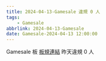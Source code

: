 ```yaml
---
title: 2024-04-13-Gamesale 違規 0 人
tags:
    - Gamesale
abbrlink: 2024-04-13-Gamesale
date: Gamesale-2024-04-13 12:00:00
---
```

Gamesale 板 [板規連結](https://www.ptt.cc/bbs/Gossiping/M.1637425085.A.07D.html)
昨天違規 0 人
